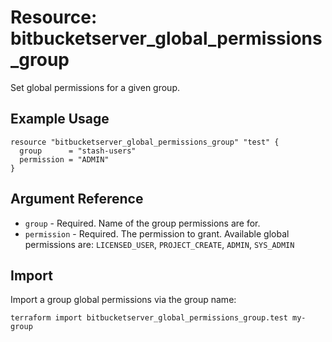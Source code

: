 # Resource: bitbucketserver_global_permissions_group

Set global permissions for a given group.

## Example Usage

```hcl
resource "bitbucketserver_global_permissions_group" "test" {
  group      = "stash-users"
  permission = "ADMIN"
}
```

## Argument Reference

* `group` - Required. Name of the group permissions are for.
* `permission` - Required. The permission to grant. Available global permissions are: `LICENSED_USER`, `PROJECT_CREATE`, `ADMIN`, `SYS_ADMIN`

## Import

Import a group global permissions via the group name:

```
terraform import bitbucketserver_global_permissions_group.test my-group
```
